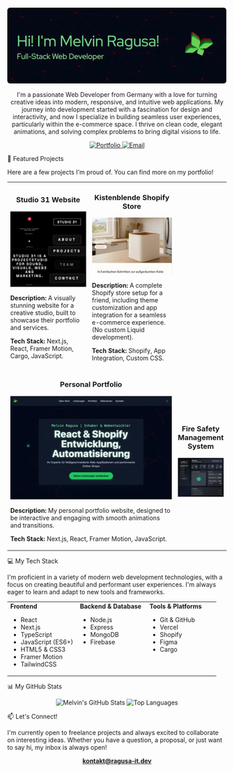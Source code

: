 <p align="center">
<img src="/images/github-header-image.webp" alt="Melvin Ragusa - Web Developer Banner"/>
</p>

<p align="center">
I'm a passionate Web Developer from Germany with a love for turning creative ideas into modern, responsive, and intuitive web applications. My journey into development started with a fascination for design and interactivity, and now I specialize in building seamless user experiences, particularly within the e-commerce space. I thrive on clean code, elegant animations, and solving complex problems to bring digital visions to life.
</p>

<p align="center">
<a href="https://ragusa-it.dev" target="_blank">
<img src="https://img.shields.io/badge/Portfolio-ragusa--it.dev-blue?style=for-the-badge&logo=icloud" alt="Portfolio"/>
</a>
<a href="mailto:kontakt@ragusa-it.dev">
<img src="https://img.shields.io/badge/Email-kontakt%40ragusa--it.dev-red?style=for-the-badge&logo=gmail" alt="Email"/>
</a>
</p>

🚀 Featured Projects

Here are a few projects I'm proud of. You can find more on my portfolio!

<table>
<tr>
<td width="50%">
<h3 align="center">Studio 31 Website</h3>
<p align="center">
<a href="https://studio31.xyz" target="_blank">
<img src="/images/Studio31.webp" alt="Studio 31 Website"/>
</a>
</p>
<p><strong>Description:</strong> A visually stunning website for a creative studio, built to showcase their portfolio and services.</p>
<p><strong>Tech Stack:</strong> Next.js, React, Framer Motion, Cargo, JavaScript.</p>
</td>
<td width="50%">
<h3 align="center">Kistenblende Shopify Store</h3>
<p align="center">
<a href="https://kistenblende.de" target="_blank">
<img src="/images/Kistenblende.webp" alt="Kistenblende Shopify Store"/>
</a>
</p>
<p><strong>Description:</strong> A complete Shopify store setup for a friend, including theme customization and app integration for a seamless e-commerce experience. (No custom Liquid development).</p>
<p><strong>Tech Stack:</strong> Shopify, App Integration, Custom CSS.</p>
</td>
</tr>
<tr>
<td width="50%" colspan="2">
<h3 align="center">Personal Portfolio</h3>
<p align="center">
<a href="https://ragusa-it.dev" target="_blank">
<img src="/images/Portfolio.webp" alt="Personal Portfolio"/>
</a>
</p>
<p><strong>Description:</strong> My personal portfolio website, designed to be interactive and engaging with smooth animations and transitions.</p>
<p><strong>Tech Stack:</strong> Next.js, React, Framer Motion, JavaScript.</p>
</td>
<td width="50%" colspan="2">
<h3 align="center">Fire Safety Management System</h3>
<p align="center">
<a href="https://github.com/ragusa-it/brandschutz-system" target="_blank">
<img src="/images/AURA.webp" alt="Anwesenheits- Und Rettungs- Assistent - AURA"/>
</a>
</td>
</tr>
</table>

💻 My Tech Stack

I'm proficient in a variety of modern web development technologies, with a focus on creating beautiful and performant user experiences. I'm always eager to learn and adapt to new tools and frameworks.

<table>
  <tr>
    <td valign="top" width="33%">
      <strong>Frontend</strong>
      <ul>
        <li>React</li>
        <li>Next.js</li>
        <li>TypeScript</li>
        <li>JavaScript (ES6+)</li>
        <li>HTML5 & CSS3</li>
        <li>Framer Motion</li>
        <li>TailwindCSS</li>
      </ul>
    </td>
    <td valign="top" width="33%">
      <strong>Backend & Database</strong>
      <ul>
        <li>Node.js</li>
        <li>Express</li>
        <li>MongoDB</li>
        <li>Firebase</li>
      </ul>
    </td>
    <td valign="top" width="33%">
      <strong>Tools & Platforms</strong>
      <ul>
        <li>Git & GitHub</li>
        <li>Vercel</li>
        <li>Shopify</li>
        <li>Figma</li>
        <li>Cargo</li>
      </ul>
    </td>
  </tr>
</table>

📊 My GitHub Stats

<p align="center">
<img src="https://github-readme-stats.vercel.app/api?username=ragusa-it&show_icons=true&theme=shadow_red&hide_border=true&include_all_commits=true&count_private=true" alt="Melvin's GitHub Stats" />
<img src="https://github-readme-stats.vercel.app/api/top-langs/?username=ragusa-it&layout=donut&theme=shadow_red&hide_border=true" alt="Top Languages" />
</p>

📫 Let's Connect!

I'm currently open to freelance projects and always excited to collaborate on interesting ideas. Whether you have a question, a proposal, or just want to say hi, my inbox is always open!

<p align="center">
<a href="mailto:kontakt@ragusa-it.dev"><strong>kontakt@ragusa-it.dev</strong></a>
</p>

